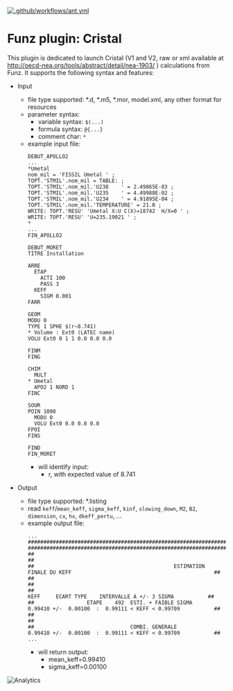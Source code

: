 [![.github/workflows/ant.yml](https://github.com/Funz/plugin-Cristal/actions/workflows/ant.yml/badge.svg)](https://github.com/Funz/plugin-Cristal/actions/workflows/ant.yml)

# Funz plugin: Cristal

This plugin is dedicated to launch Cristal (V1 and V2, raw or xml available at http://oecd-nea.org/tools/abstract/detail/nea-1903/ ) calculations from Funz.
It supports the following syntax and features:

  * Input
    * file type supported: *.d, *.m5, *.mor, model.xml, any other format for resources
    * parameter syntax: 
      * variable syntax: `$(...)`
      * formula syntax: `@{...}`
      * comment char: `*`
    * example input file:
        ```
        DEBUT_APOLLO2
        ...
        *Umetal
        nom_mil = 'FISSIL Umetal ' ;
        TOPT.'STMIL'.nom_mil = TABLE: ;
        TOPT.'STMIL'.nom_mil.'U238    ' = 2.49865E-03 ;
        TOPT.'STMIL'.nom_mil.'U235    ' = 4.49988E-02 ;
        TOPT.'STMIL'.nom_mil.'U234    ' = 4.91895E-04 ;
        TOPT.'STMIL'.nom_mil.'TEMPERATURE' = 21.0 ;
        WRITE: TOPT.'RESU' 'Umetal X:U C(X)=18742  H/X=0 ' ;
        WRITE: TOPT.'RESU' 'U=235.19021 ' ;
        *
        ...
        FIN_APOLLO2                                                         
        
        DEBUT_MORET
        TITRE Installation
        
        ARRE
          ETAP
            ACTI 100
            PASS 3
          KEFF
            SIGM 0.001
        FARR
        
        GEOM
        MODU 0
        TYPE 1 SPHE $(r~8.741)
        * Volume : Ext0 (LATEC name) 
        VOLU Ext0 0 1 1 0.0 0.0 0.0
        
        FINM
        FING
        
        CHIM
          MULT
        * Umetal
          APO2 1 NORD 1 
        FINC
        
        SOUR
        POIN 1000
          MODU 0
          VOLU Ext0 0.0 0.0 0.0
        FPOI
        FINS
        
        FIND
        FIN_MORET
        ```
      * will identify input:
        * r, with expected value of 8.741

  * Output
    * file type supported: *.listing
    * read `keff`/`mean_keff`, `sigma_keff`, `kinf`, `slowing_down`, `M2`, `B2`, `dimension`, `cx`, `hx`, `dkeff_pertu`, ...
    * example output file:
        ```
        ...
        ########################################################################################################################
        ########################################################################################################################
        ##                                                                                                                    ##
        ##                                             ESTIMATION FINALE DU KEFF                                              ##
        ##                                                                                                                    ##
        ##                                                          KEFF     ECART TYPE    INTERVALLE A +/- 3 SIGMA           ##
        ##                 ETAPE    492  ESTI. + FAIBLE SIGMA     0.99410 +/-  0.00100  :  0.99111 < KEFF < 0.99709           ##
        ##                                                                                                                    ##
        ##                               COMBI. GENERALE          0.99410 +/-  0.00100  :  0.99111 < KEFF < 0.99709           ##
        ...
        ```
      * will return output:
        * mean_keff=0.99410
        * sigma_keff=0.00100


![Analytics](https://ga-beacon.appspot.com/UA-109580-20/plugin-Cristal)
